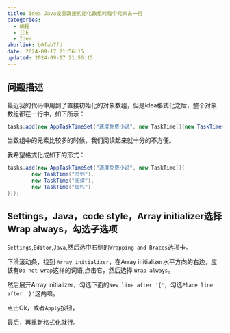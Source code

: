 ```yaml
---
title: idea Java设置直接初始化数组时每个元素占一行
categories:
  - 编程
  - IDE
  - Idea
abbrlink: b0fab7fd
date: 2024-09-17 21:56:15
updated: 2024-09-17 21:56:15
---
```

## 问题描述

最近我的代码中用到了直接初始化的对象数组，但是idea格式化之后，整个对象数组都在一行中，如下所示：

```java
tasks.add(new AppTaskTimeSet("速度免费小说", new TaskTime[]{new TaskTime("签到"), new TaskTime("阅读"), new TaskTime("红包")}));
```

当数组中的元素比较多的时候，我们阅读起来就十分的不方便。

我希望格式化成如下的形式：

```java
tasks.add(new AppTaskTimeSet("速度免费小说", new TaskTime[]{
        new TaskTime("签到"),
        new TaskTime("阅读"),
        new TaskTime("红包")
}));
```

## Settings，Java，code style，Array initializer选择Wrap always，勾选子选项

`Settings`,`Editor`,`Java`,然后选中右侧的`Wrapping and Braces`选项卡。

下滑滚动条，找到 `Array initializer`，在Array initializer水平方向的右边，应该有`Do not wrap`这样的词语,点击它，然后选择 `Wrap always`。

然后展开Array initializer，勾选下面的`New line after '{'`，勾选`Place line after '}'`这两项。

点击Ok，或者`Apply`按钮，

最后，再重新格式化就行。
